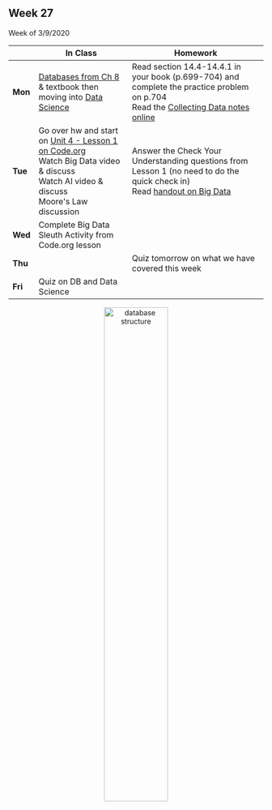 <meta http-equiv="refresh" content="300"/>

## Week 27  
Week of 3/9/2020  

  |       |In Class               |Homework   |
  |-------|---------              |---------  |
  |**Mon**|[Databases from Ch 8](/ap/curriculum/8/) & textbook then moving into [Data Science](/ap/curriculum/data_science/)|Read section 14.4-14.4.1 in your book (p.699-704) and complete the practice problem on p.704<br>Read the [Collecting Data notes online](/ap/curriculum/data_science/collecting_data/notes/) |
  |**Tue**|Go over hw and start on [Unit 4 - Lesson 1 on Code.org](https://studio.code.org/s/csp4-2019?section_id=2525239)<br>Watch Big Data video & discuss<br>Watch AI video & discuss<br>Moore's Law discussion |Answer the Check Your Understanding questions from Lesson 1 (no need to do the quick check in)<br>Read [handout on Big Data](https://parrottacademy-my.sharepoint.com/:w:/g/personal/cbeaman_parrottacademy_org/Eala-YTU0_VMp1HIFhxqC5wBLiUXHy7bEmEnU2NHR8vydA?e=tib7Kw) |
  |**Wed**|Complete Big Data Sleuth Activity from Code.org lesson | |
  |**Thu**| |Quiz tomorrow on what we have covered this week |
  |**Fri**|Quiz on DB and Data Science | |

<div style="text-align:center">
<img src="https://www.researchgate.net/profile/Radoslava_Kraleva/publication/323466947/figure/fig1/AS:599227063353344@1519878273386/Structure-of-the-relational-database-Mvsemdm-Each-box-on-the-figure-above-contains-one.png" alt="database structure" width="50%">
</div>


